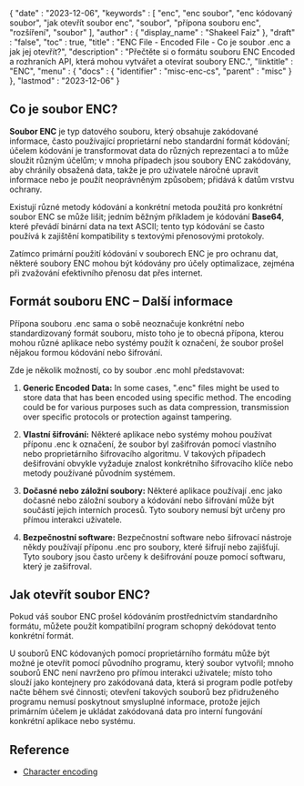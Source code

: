 {
   "date" : "2023-12-06",
   "keywords" : [
"enc",
"enc soubor",
"enc kódovaný soubor",
"jak otevřít soubor enc",
"soubor",
"přípona souboru enc",
"rozšíření",
"soubor"
],
   "author" : {
      "display_name" : "Shakeel Faiz"
},
   "draft" : "false",
   "toc" : true,
   "title" : "ENC File - Encoded File - Co je soubor .enc a jak jej otevřít?",
   "description" : "Přečtěte si o formátu souboru ENC Encoded a rozhraních API, která mohou vytvářet a otevírat soubory ENC.",
   "linktitle" : "ENC",
   "menu" : {
      "docs" : {
         "identifier" : "misc-enc-cs",
         "parent" : "misc"
}
},
   "lastmod" : "2023-12-06"
}

## Co je soubor ENC?

**Soubor ENC** je typ datového souboru, který obsahuje zakódované informace, často používající proprietární nebo standardní formát kódování; účelem kódování je transformovat data do různých reprezentací a to může sloužit různým účelům; v mnoha případech jsou soubory ENC zakódovány, aby chránily obsažená data, takže je pro uživatele náročné upravit informace nebo je použít neoprávněným způsobem; přidává k datům vrstvu ochrany.

Existují různé metody kódování a konkrétní metoda použitá pro konkrétní soubor ENC se může lišit; jedním běžným příkladem je kódování **Base64**, které převádí binární data na text ASCII; tento typ kódování se často používá k zajištění kompatibility s textovými přenosovými protokoly.

Zatímco primární použití kódování v souborech ENC je pro ochranu dat, některé soubory ENC mohou být kódovány pro účely optimalizace, zejména při zvažování efektivního přenosu dat přes internet.

## Formát souboru ENC – Další informace

Přípona souboru .enc sama o sobě neoznačuje konkrétní nebo standardizovaný formát souboru, místo toho je to obecná přípona, kterou mohou různé aplikace nebo systémy použít k označení, že soubor prošel nějakou formou kódování nebo šifrování.

Zde je několik možností, co by soubor .enc mohl představovat:

1.  **Generic Encoded Data:** In some cases, ".enc" files might be used to store data that has been encoded using specific method. The encoding could be for various purposes such as data compression, transmission over specific protocols or protection against tampering.
    
2.  **Vlastní šifrování:** Některé aplikace nebo systémy mohou používat příponu .enc k označení, že soubor byl zašifrován pomocí vlastního nebo proprietárního šifrovacího algoritmu. V takových případech dešifrování obvykle vyžaduje znalost konkrétního šifrovacího klíče nebo metody používané původním systémem.
    
3.  **Dočasné nebo záložní soubory:** Některé aplikace používají .enc jako dočasné nebo záložní soubory a kódování nebo šifrování může být součástí jejich interních procesů. Tyto soubory nemusí být určeny pro přímou interakci uživatele.
    
4.  **Bezpečnostní software:** Bezpečnostní software nebo šifrovací nástroje někdy používají příponu .enc pro soubory, které šifrují nebo zajišťují. Tyto soubory jsou často určeny k dešifrování pouze pomocí softwaru, který je zašifroval.

## Jak otevřít soubor ENC?

Pokud váš soubor ENC prošel kódováním prostřednictvím standardního formátu, můžete použít kompatibilní program schopný dekódovat tento konkrétní formát.

U souborů ENC kódovaných pomocí proprietárního formátu může být možné je otevřít pomocí původního programu, který soubor vytvořil; mnoho souborů ENC není navrženo pro přímou interakci uživatele; místo toho slouží jako kontejnery pro zakódovaná data, která si program podle potřeby načte během své činnosti; otevření takových souborů bez přidruženého programu nemusí poskytnout smysluplné informace, protože jejich primárním účelem je ukládat zakódovaná data pro interní fungování konkrétní aplikace nebo systému.

## Reference
* [Character encoding](https://en.wikipedia.org/wiki/Character_encoding)
